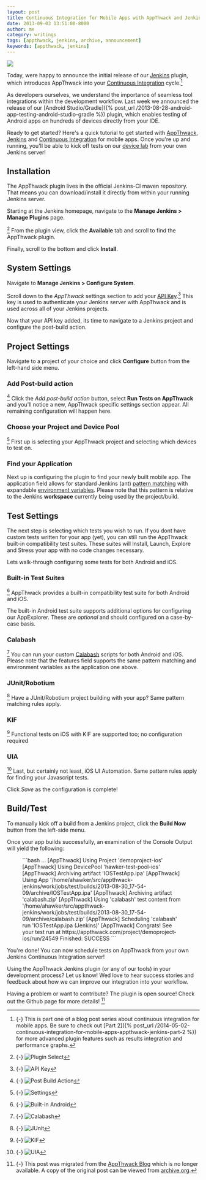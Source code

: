 ```yaml
---
layout: post
title: Continuous Integration for Mobile Apps with AppThwack and Jenkins
date: 2013-09-03 13:51:00-8000
author: me
category: writings
tags: [appthwack, jenkins, archive, announcement]
keywords: [appthwack, jenkins]
---
```

![](/assets/images/posts/jenkins-appthwack-header.png)

Today, were happy to announce the initial release of our [Jenkins](https://jenkins.io/) plugin, which introduces AppThwack into your [Continuous Integration](https://en.wikipedia.org/wiki/Continuous_integration) cycle.[^part-2]

[^part-2]: {-}
   This is part one of a blog post series about continuous integration for mobile apps.
   Be sure to check out [Part 2]({% post_url /2014-05-02-continuous-integration-for-mobile-apps-appthwack-jenkins-part-2 %}) for more advanced plugin features such as results integration and performance graphs.

As developers ourselves, we understand the importance of seamless tool integrations within the development workflow.
Last week we announced the release of our [Android Studio/Gradle]({% post_url /2013-08-28-android-app-testing-android-studio-gradle %}) plugin,
which enables testing of Android apps on hundreds of devices directly from your IDE.

Ready to get started? Here's a quick tutorial to get started with [AppThwack](http://web.archive.org/web/20140929012749/https://appthwack.com),
[Jenkins](https://jenkins.io/) and [Continuous Integration](https://en.wikipedia.org/wiki/Continuous_integration) for mobile apps.
Once you're up and running, you'll be able to kick off tests on our [device lab](http://web.archive.org/web/20140929012749/https://appthwack.com/devicelab) from your own Jenkins server!

## Installation

The AppThwack plugin lives in the official Jenkins-CI maven repository. That means you can download/install it directly from within your running Jenkins server.

Starting at the Jenkins homepage, navigate to the **Manage Jenkins > Manage Plugins** page.

[^plugin-select] From the plugin view, click the **Available** tab and scroll to find the AppThwack plugin.

[^plugin-select]: {-}
   ![Plugin Select](/assets/images/posts/jenkins-appthwack-plugin-select.png)

Finally, scroll to the bottom and click **Install**.

## System Settings

Navigate to **Manage Jenkins > Configure System**.

Scroll down to the *AppThwack* settings section to add your [API Key](https://web-beta.archive.org/web/20150303112303/https://appthwack.com/user/profile).[^api-key] This key is used to authenticate your Jenkins server with AppThwack and is used across all of your Jenkins projects.

[^api-key]: {-}
   ![API Key](/assets/images/posts/jenkins-appthwack-api-key.png)

Now that your API key added, its time to navigate to a Jenkins project and configure the post-build action.

## Project Settings

Navigate to a project of your choice and click **Configure** button from the left-hand side menu.

### Add Post-build action

 [^post-build-action] Click the *Add post-build action* button, select **Run Tests on AppThwack** and you'll notice a new,
AppThwack specific settings section appear. All remaining configuration will happen here.

[^post-build-action]: {-}
   ![Post Build Action](/assets/images/posts/jenkins-appthwack-action.png)

### Choose your Project and Device Pool

[^settings] First up is selecting your AppThwack project and selecting which devices to test on.

[^settings]: {-}
   ![Settings](/assets/images/posts/jenkins-appthwack-settings-fields.png)

### Find your Application

Next up is configuring the plugin to find your newly built mobile app.
The application field allows for standard Jenkins (ant) [pattern matching](http://stackoverflow.com/questions/69835/how-do-i-use-nant-ant-naming-patterns) with
expandable [environment variables](https://wiki.jenkins-ci.org/display/JENKINS/Building+a+software+project#Buildingasoftwareproject-JenkinsSetEnvironmentVariables).
Please note that this pattern is relative to the Jenkins **workspace** currently being used by the project/build.

## Test Settings

The next step is selecting which tests you wish to run. If you dont have custom tests written for your app (yet), you can still run the AppThwack built-in compatibility test suites.
These suites will Install, Launch, Explore and Stress your app with no code changes necessary.

Lets walk-through configuring some tests for both Android and iOS.

### Built-in Test Suites

[^built-in-android] AppThwack provides a built-in compatibility test suite for both Android and iOS.

 The built-in Android test suite supports additional options for configuring our AppExplorer. These are *optional* and should configured on a case-by-case basis.

[^built-in-android]: {-}
   ![Built-in Android](/assets/images/posts/jenkins-appthwack-builtin-android.png)

### Calabash

[^calabash] You can run your custom [Calabash](http://calaba.sh/) scripts for both Android and iOS.
Please note that the features field supports the same pattern matching and environment variables as the application one above.

[^calabash]: {-}
   ![Calabash](/assets/images/posts/jenkins-appthwack-calabash.png)

### JUnit/Robotium

[^junit] Have a JUnit/Robotium project building with your app? Same pattern matching rules apply.

[^junit]: {-}
   ![JUnit](/assets/images/posts/jenkins-appthwack-junit.png)

### KIF

[^kif] Functional tests on iOS with KIF are supported too; no configuration required

[^kif]: {-}
   ![KIF](/assets/images/posts/jenkins-appthwack-kif.png)

### UIA

[^uia] Last, but certainly not least, iOS UI Automation. Same pattern rules apply for finding your Javascript tests.

[^uia]: {-}
   ![UIA](/assets/images/posts/jenkins-appthwack-uia.png)

Click *Save* as the configuration is complete!

## Build/Test

To manually kick off a build from a Jenkins project, click the **Build Now** button from the left-side menu.

Once your app builds successfully, an examination of the Console Output will yield the following:

<figure class="fullwidth">
```bash
...
[AppThwack] Using Project 'demoproject-ios'
[AppThwack] Using DevicePool 'hawker-test-pool-ios'
[AppThwack] Archiving artifact 'IOSTestApp.ipa'
[AppThwack] Using App '/home/ahawker/src/appthwack-jenkins/work/jobs/test/builds/2013-08-30_17-54-09/archive/IOSTestApp.ipa'
[AppThwack] Archiving artifact 'calabash.zip'
[AppThwack] Using 'calabash' test content from '/home/ahawker/src/appthwack-jenkins/work/jobs/test/builds/2013-08-30_17-54-09/archive/calabash.zip'
[AppThwack] Scheduling 'calabash' run 'IOSTestApp.ipa (Jenkins)'
[AppThwack] Congrats! See your test run at https://appthwack.com/project/demoproject-ios/run/24549
Finished: SUCCESS
```
</figure>

You're done! You can now schedule tests on AppThwack from your own Jenkins Continuous Integration server!

Using the AppThwack Jenkins plugin (or any of our tools) in your development process? Let us know! Wed love to hear success stories and feedback about how we can improve our integration into your workflow.

Having a problem or want to contribute? The plugin is open source! Check out the Github page for more details! [^archived]

[^archived]: {-}
  This post was migrated from the [AppThwack Blog](https://blog.appthwack.com) which is no longer available.
  A copy of the original post can be viewed from [archive.org](https://web-beta.archive.org/web/20150303112303/http://blog.appthwack.com:80/continuous-integration-for-mobile-apps/).
